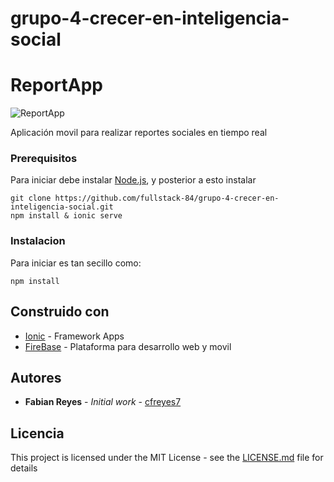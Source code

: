 # grupo-4-crecer-en-inteligencia-social

# ReportApp
![ReportApp](https://raw.githubusercontent.com/fullstack-84/grupo-4-crecer-en-inteligencia-social/master/src/assets/imgs/logo2.PNG)

Aplicación movil para realizar reportes sociales en tiempo real


### Prerequisitos

Para iniciar debe instalar [Node.js](https://nodejs.org/es/), y posterior a esto instalar

```
git clone https://github.com/fullstack-84/grupo-4-crecer-en-inteligencia-social.git
npm install & ionic serve
```
### Instalacion

Para iniciar es tan secillo como:

```
npm install
```

## Construido con

* [Ionic](https://ionicframework.com/) - Framework Apps
* [FireBase](https://firebase.google.com/?hl=es-419) - Plataforma para desarrollo web y movil

## Autores

* **Fabian Reyes** - *Initial work* - [cfreyes7](https://github.com/cfreyes7)

## Licencia

This project is licensed under the MIT License - see the [LICENSE.md](LICENSE.md) file for details
